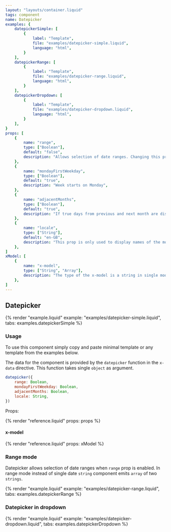 ```yaml
---
layout: "layouts/container.liquid"
tags: component
name: Datepicker
examples: {
    datepickerSimple: [
        {
            label: "Template",
            file: "examples/datepicker-simple.liquid",
            language: "html",
        }
    ],
    datepickerRange: [
        {
            label: "Template",
            file: "examples/datepicker-range.liquid",
            language: "html",
        }
    ],
    datepickerDropdown: [
        {
            label: "Template",
            file: "examples/datepicker-dropdown.liquid",
            language: "html",
        }
    ],
}
props: [
    {
        name: "range",
        type: ["Boolean"],
        default: "false",
        description: "Allows selection of date ranges. Changing this prop resets component.",
    },
    {
        name: "mondayFirstWeekday",
        type: ["Boolean"],
        default: "true",
        description: "Week starts on Monday",
    },
    {
        name: "adjacentMonths",
        type: ["Boolean"],
        default: "true",
        description: "If true days from previous and next month are displayed. Classes for these days can be modified in the `class:adjacent` attribute in the template.",
    },
    {
        name: "locale",
        type: ["String"],
        default: "en-GB",
        description: "This prop is only used to display names of the months and weekdays and to format date in the components footer. It does not modify format of the `x-model` date which is always `YYYY-MM-DD`.",
    },
]
xModel: [
    {
        name: "x-model",
        type: ["String", "Array"],
        description: "The type of the x-model is a string in single mode and an array of two strings in range mode. Strings are always in th YYYY-MM-DD format.",
    },
]
---
```

## Datepicker

{% render "example.liquid" example: "examples/datepicker-simple.liquid", tabs: examples.datepickerSimple %}

### Usage

To use this component simply copy and paste minimal template or any template from the examples below.

The data for the component is provided by the `datepicker` function in the `x-data` directive. This function takes single `object` as argument.

```javascript
datepicker({
    range: Boolean,
    mondayFirstWeekday: Boolean,
    adjacentMonths: Boolean,
    locale: String,
})
```
Props:

{% render "reference.liquid" props: props %}

#### x-model

{% render "reference.liquid" props: xModel %}

### Range mode

Datepicker allows selection of date ranges when `range` prop is enabled. In range mode instead of single date `string` component emits `array` of two `strings`.

{% render "example.liquid" example: "examples/datepicker-range.liquid", tabs: examples.datepickerRange %}

### Datepicker in dropdown

{% render "example.liquid" example: "examples/datepicker-dropdown.liquid", tabs: examples.datepickerDropdown %}
